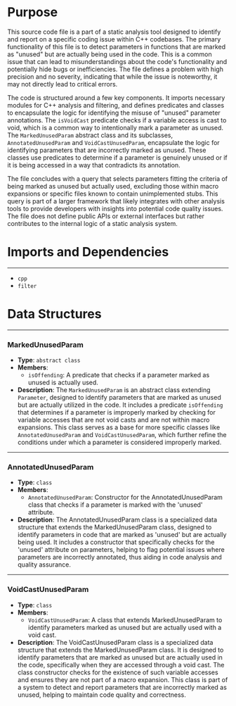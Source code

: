 # Purpose
This source code file is a part of a static analysis tool designed to identify and report on a specific coding issue within C++ codebases. The primary functionality of this file is to detect parameters in functions that are marked as "unused" but are actually being used in the code. This is a common issue that can lead to misunderstandings about the code's functionality and potentially hide bugs or inefficiencies. The file defines a problem with high precision and no severity, indicating that while the issue is noteworthy, it may not directly lead to critical errors.

The code is structured around a few key components. It imports necessary modules for C++ analysis and filtering, and defines predicates and classes to encapsulate the logic for identifying the misuse of "unused" parameter annotations. The `isVoidCast` predicate checks if a variable access is cast to void, which is a common way to intentionally mark a parameter as unused. The `MarkedUnusedParam` abstract class and its subclasses, `AnnotatedUnusedParam` and `VoidCastUnusedParam`, encapsulate the logic for identifying parameters that are incorrectly marked as unused. These classes use predicates to determine if a parameter is genuinely unused or if it is being accessed in a way that contradicts its annotation.

The file concludes with a query that selects parameters fitting the criteria of being marked as unused but actually used, excluding those within macro expansions or specific files known to contain unimplemented stubs. This query is part of a larger framework that likely integrates with other analysis tools to provide developers with insights into potential code quality issues. The file does not define public APIs or external interfaces but rather contributes to the internal logic of a static analysis system.
# Imports and Dependencies

---
- `cpp`
- `filter`


# Data Structures

---
### MarkedUnusedParam
- **Type**: `abstract class`
- **Members**:
    - `isOffending`: A predicate that checks if a parameter marked as unused is actually used.
- **Description**: The `MarkedUnusedParam` is an abstract class extending `Parameter`, designed to identify parameters that are marked as unused but are actually utilized in the code. It includes a predicate `isOffending` that determines if a parameter is improperly marked by checking for variable accesses that are not void casts and are not within macro expansions. This class serves as a base for more specific classes like `AnnotatedUnusedParam` and `VoidCastUnusedParam`, which further refine the conditions under which a parameter is considered improperly marked.


---
### AnnotatedUnusedParam
- **Type**: `class`
- **Members**:
    - `AnnotatedUnusedParam`: Constructor for the AnnotatedUnusedParam class that checks if a parameter is marked with the 'unused' attribute.
- **Description**: The AnnotatedUnusedParam class is a specialized data structure that extends the MarkedUnusedParam class, designed to identify parameters in code that are marked as 'unused' but are actually being used. It includes a constructor that specifically checks for the 'unused' attribute on parameters, helping to flag potential issues where parameters are incorrectly annotated, thus aiding in code analysis and quality assurance.


---
### VoidCastUnusedParam
- **Type**: `class`
- **Members**:
    - `VoidCastUnusedParam`: A class that extends MarkedUnusedParam to identify parameters marked as unused but are actually used with a void cast.
- **Description**: The VoidCastUnusedParam class is a specialized data structure that extends the MarkedUnusedParam class. It is designed to identify parameters that are marked as unused but are actually used in the code, specifically when they are accessed through a void cast. The class constructor checks for the existence of such variable accesses and ensures they are not part of a macro expansion. This class is part of a system to detect and report parameters that are incorrectly marked as unused, helping to maintain code quality and correctness.


